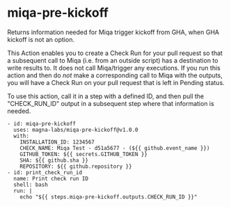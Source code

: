 # miqa-pre-kickoff
Returns information needed for Miqa trigger kickoff from GHA, when GHA kickoff is not an option.

This Action enables you to create a Check Run for your pull request so that a subsequent call to Miqa (i.e. from an outside script) has a destination to write results to. It does not call Miqa/trigger any executions.  If you run this action and then do _not_ make a corresponding call to Miqa with the outputs, you will have a Check Run on your pull request that is left in Pending status.


To use this action, call it in a step with a defined ID, and then pull the "CHECK_RUN_ID" output in a subsequent step where that information is needed.

```
- id: miqa-pre-kickoff
  uses: magna-labs/miqa-pre-kickoff@v1.0.0
  with:
    INSTALLATION_ID: 1234567
    CHECK_NAME: Miqa Test - d51a5677 - (${{ github.event_name }})
    GITHUB_TOKEN: ${{ secrets.GITHUB_TOKEN }}
    SHA: ${{ github.sha }}
    REPOSITORY: ${{ github.repository }}
- id: print_check_run_id
  name: Print check run ID
  shell: bash
  run: |
    echo "${{ steps.miqa-pre-kickoff.outputs.CHECK_RUN_ID }}"
```
